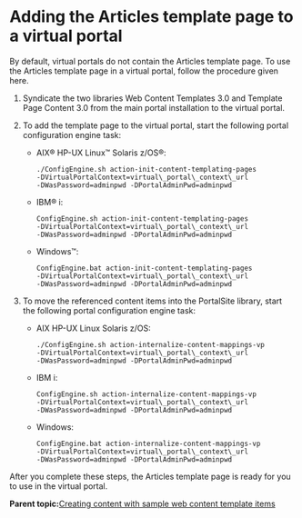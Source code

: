 # Adding the Articles template page to a virtual portal

By default, virtual portals do not contain the Articles template page. To use the Articles template page in a virtual portal, follow the procedure given here.

1.  Syndicate the two libraries Web Content Templates 3.0 and Template Page Content 3.0 from the main portal installation to the virtual portal.

2.  To add the template page to the virtual portal, start the following portal configuration engine task:

    -   AIX® HP-UX Linux™ Solaris z/OS®:

        ```
        ./ConfigEngine.sh action-init-content-templating-pages
        -DVirtualPortalContext=virtual\_portal\_context\_url
        -DWasPassword=adminpwd -DPortalAdminPwd=adminpwd
        ```

    -   IBM® i:

        ```
        ConfigEngine.sh action-init-content-templating-pages
        -DVirtualPortalContext=virtual\_portal\_context\_url
        -DWasPassword=adminpwd -DPortalAdminPwd=adminpwd
        ```

    -   Windows™:

        ```
        ConfigEngine.bat action-init-content-templating-pages
        -DVirtualPortalContext=virtual\_portal\_context\_url
        -DWasPassword=adminpwd -DPortalAdminPwd=adminpwd
        ```

3.  To move the referenced content items into the PortalSite library, start the following portal configuration engine task:

    -   AIX HP-UX Linux Solaris z/OS:

        ```
        ./ConfigEngine.sh action-internalize-content-mappings-vp
        -DVirtualPortalContext=virtual\_portal\_context\_url
        -DWasPassword=adminpwd -DPortalAdminPwd=adminpwd
        ```

    -   IBM i:

        ```
        ConfigEngine.sh action-internalize-content-mappings-vp
        -DVirtualPortalContext=virtual\_portal\_context\_url
        -DWasPassword=adminpwd -DPortalAdminPwd=adminpwd
        ```

    -   Windows:

        ```
        ConfigEngine.bat action-internalize-content-mappings-vp
        -DVirtualPortalContext=virtual\_portal\_context\_url
        -DWasPassword=adminpwd -DPortalAdminPwd=adminpwd
        ```


After you complete these steps, the Articles template page is ready for you to use in the virtual portal.

**Parent topic:**[Creating content with sample web content template items](../wcm/wcm_delivery_ctsamples_main.md)

